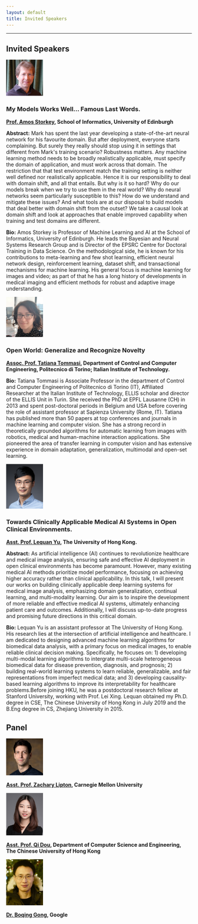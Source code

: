```yaml
---
layout: default
title: Invited Speakers
---
```

---

## Invited Speakers

<!--- <img src="images/David.jpeg" alt="jeff" width="100"/>  

[David Lopez-Paz](http://lopezpaz.org/), Research Scientist at Meta AI Research

-->

<img src="images/amos.jpg" alt="Amos" width="100"/>  

### My Models Works Well… Famous Last Words.

**[Prof. Amos Storkey](https://homepages.inf.ed.ac.uk/amos/), School of Informatics, University of Edinburgh**

**Abstract:** Mark has spent the last year developing a state-of-the-art neural network for his favourite domain. But after deployment, everyone starts complaining. But surely they really should stop using it in settings that different from Mark's training scenario? Robustness matters. Any machine learning method needs to be broadly realistically applicable, must specify the domain of application, and must work across that domain. The restriction that that test environment match the training setting is neither well defined nor realistically applicable. Hence it is our responsibility to deal with domain shift, and all that entails. But why is it so hard? Why do our models break when we try to use them in the real world? Why do neural networks seem particularly susceptible to this? How do we understand and mitigate these issues? And what tools are at our disposal to build models that deal better with domain shift from the outset? We take a causal look at domain shift and look at approaches that enable improved capability when training and test domains are different.

**Bio:** Amos Storkey is Professor of Machine Learning and AI at the School of Informatics, University of Edinburgh. He leads the Bayesian and Neural Systems Research Group and is Director of the EPSRC Centre for Doctoral Training in Data Science. On the methodological side, he is known for his contributions to meta-learning and few shot learning, efficient neural network design, reinforcement learning, dataset shift, and transactional mechanisms for machine learning. His general focus is machine learning for images and video; as part of that he has a long history of developments in medical imaging and efficient methods for robust and adaptive image understanding.

<img src="images/TTommasi_crop.jpg" alt="Tatiana" width="100"/>  

### Open World: Generalize and Recognize Novelty

**[Assoc. Prof. Tatiana Tommasi](http://www.tatianatommasi.com), Department of Control and Computer Engineering, Politecnico di Torino; Italian Institute of Technology.**

**Bio:** Tatiana Tommasi is Associate Professor in the department of Control and Computer Engineering of Politecnico di Torino (IT), Affiliated Researcher at the Italian Institute of Technology, ELLIS scholar and director of the ELLIS Unit in Turin. She received the PhD at EPFL Lausanne (CH) in 2013 and spent post-doctoral periods in Belgium and USA before covering the role of assistant professor at Sapienza University (Rome, IT). Tatiana has published more than 50 papers at top conferences and journals in machine learning and computer vision. She has a strong record in theoretically grounded algorithms for automatic learning from images with robotics, medical and human-machine interaction applications. She pioneered the area of transfer learning in computer vision and has extensive experience in domain adaptation, generalization, multimodal and open-set learning.

<img src="images/lequan_new_crop.jpeg" alt="Lequan" width="100"/>  


### Towards Clinically Applicable Medical AI Systems in Open Clinical Environments.

**[Asst. Prof. Lequan Yu](https://yulequan.github.io), The University of Hong Kong.**


**Abstract:** As artificial intelligence (AI) continues to revolutionize healthcare and medical image analysis, ensuring safe and effective AI deployment in open clinical environments has become paramount. However, many existing medical AI methods prioritize model performance, focusing on achieving higher accuracy rather than clinical applicability. In this talk, I will present our works on building clinically applicable deep learning systems for medical image analysis, emphasizing domain generalization, continual learning, and multi-modality learning. Our aim is to inspire the development of more reliable and effective medical AI systems, ultimately enhancing patient care and outcomes. Additionally, I will discuss up-to-date progress and promising future directions in this critical domain.

**Bio:** Lequan Yu is an assistant professor at The University of Hong Kong. His research lies at the intersection of artificial intelligence and healthcare. I am dedicated to designing advanced machine learning algorithms for biomedical data analysis, with a primary focus on medical images, to enable reliable clinical decision making. Specifically, he focuses on: 1) developing multi-modal learning algorithms to intergrate multi-scale heterogeneous biomedical data for disease prevention, diagnosis, and prognosis; 2) building real-world learning systems to learn reliable, generalizable, and fair representations from imperfect medical data; and 3) developing causality-based learning algorithms to improve its interpretability for healthcare problems.Before joining HKU, he was a postdoctoral research fellow at Stanford University, working with Prof. Lei Xing. Lequan obtained my Ph.D. degree in CSE, The Chinese University of Hong Kong in July 2019 and the B.Eng degree in CS, Zhejiang University in 2015. 


## Panel

<img src="images/zlipton.jpeg" alt="jeff" width="100"/>  

**[Asst. Prof. Zachary Lipton](https://www.zacharylipton.com), Carnegie Mellon University**



<img src="images/QD.png" alt="joe" width="100"/>  

**[Asst. Prof. Qi Dou](https://www.cse.cuhk.edu.hk/~qdou/), Department of Computer Science and Engineering, The Chinese University of Hong Kong**


<img src="images/boqinggong.jpeg" alt="amy" width="100"/>  

**[Dr. Boqing Gong](http://boqinggong.info), Google**

